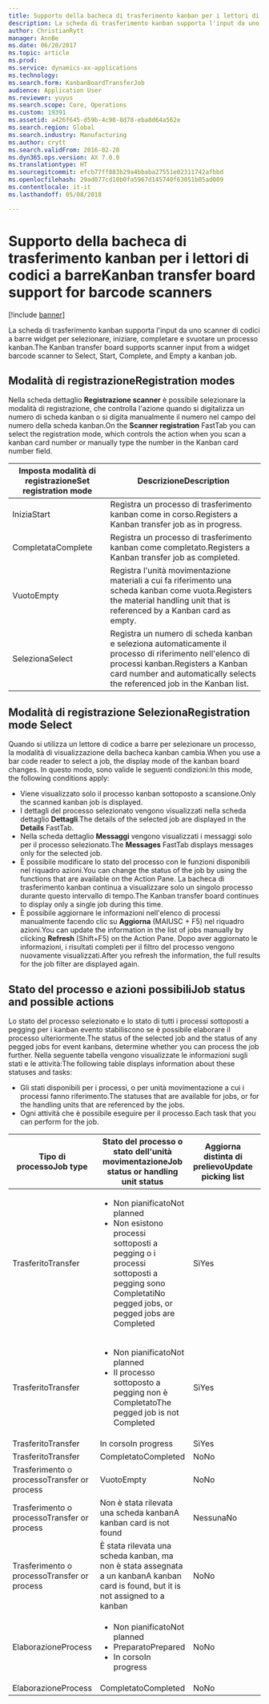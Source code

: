 ```yaml
---
title: Supporto della bacheca di trasferimento kanban per i lettori di codici a barre
description: La scheda di trasferimento kanban supporta l'input da uno scanner di codici a barre widget per selezionare, iniziare, completare e svuotare un processo kanban.
author: ChristianRytt
manager: AnnBe
ms.date: 06/20/2017
ms.topic: article
ms.prod: 
ms.service: dynamics-ax-applications
ms.technology: 
ms.search.form: KanbanBoardTransferJob
audience: Application User
ms.reviewer: yuyus
ms.search.scope: Core, Operations
ms.custom: 19391
ms.assetid: a426f645-d59b-4c98-8d78-eba8d64a562e
ms.search.region: Global
ms.search.industry: Manufacturing
ms.author: crytt
ms.search.validFrom: 2016-02-28
ms.dyn365.ops.version: AX 7.0.0
ms.translationtype: HT
ms.sourcegitcommit: efcb77ff883b29a4bbaba27551e02311742afbbd
ms.openlocfilehash: 29ad077cd10b0fa5967d145740f63051b05ad009
ms.contentlocale: it-it
ms.lasthandoff: 05/08/2018

---
```


# <a name="kanban-transfer-board-support-for-barcode-scanners"></a><span data-ttu-id="407d6-103">Supporto della bacheca di trasferimento kanban per i lettori di codici a barre</span><span class="sxs-lookup"><span data-stu-id="407d6-103">Kanban transfer board support for barcode scanners</span></span>

[!include [banner](../includes/banner.md)]

<span data-ttu-id="407d6-104">La scheda di trasferimento kanban supporta l'input da uno scanner di codici a barre widget per selezionare, iniziare, completare e svuotare un processo kanban.</span><span class="sxs-lookup"><span data-stu-id="407d6-104">The Kanban transfer board supports scanner input from a widget barcode scanner to Select, Start, Complete, and Empty a kanban job.</span></span>

<a name="registration-modes"></a><span data-ttu-id="407d6-105">Modalità di registrazione</span><span class="sxs-lookup"><span data-stu-id="407d6-105">Registration modes</span></span>
------------------

<span data-ttu-id="407d6-106">Nella scheda dettaglio **Registrazione scanner** è possibile selezionare la modalità di registrazione, che controlla l'azione quando si digitalizza un numero di scheda kanban o si digita manualmente il numero nel campo del numero della scheda kanban.</span><span class="sxs-lookup"><span data-stu-id="407d6-106">On the **Scanner registration** FastTab you can select the registration mode, which controls the action when you scan a kanban card number or manually type the number in the Kanban card number field.</span></span>

| <span data-ttu-id="407d6-107">Imposta modalità di registrazione</span><span class="sxs-lookup"><span data-stu-id="407d6-107">Set registration mode</span></span> | <span data-ttu-id="407d6-108">Descrizione</span><span class="sxs-lookup"><span data-stu-id="407d6-108">Description</span></span>                                                                                     |
|-----------------------|-------------------------------------------------------------------------------------------------|
| <span data-ttu-id="407d6-109">Inizia</span><span class="sxs-lookup"><span data-stu-id="407d6-109">Start</span></span>                 | <span data-ttu-id="407d6-110">Registra un processo di trasferimento kanban come in corso.</span><span class="sxs-lookup"><span data-stu-id="407d6-110">Registers a Kanban transfer job as in progress.</span></span>                                                 |
| <span data-ttu-id="407d6-111">Completata</span><span class="sxs-lookup"><span data-stu-id="407d6-111">Complete</span></span>              | <span data-ttu-id="407d6-112">Registra un processo di trasferimento kanban come completato.</span><span class="sxs-lookup"><span data-stu-id="407d6-112">Registers a Kanban transfer job as completed.</span></span>                                                   |
| <span data-ttu-id="407d6-113">Vuoto</span><span class="sxs-lookup"><span data-stu-id="407d6-113">Empty</span></span>                 | <span data-ttu-id="407d6-114">Registra l'unità movimentazione materiali a cui fa riferimento una scheda kanban come vuota.</span><span class="sxs-lookup"><span data-stu-id="407d6-114">Registers the material handling unit that is referenced by a Kanban card as empty.</span></span>              |
| <span data-ttu-id="407d6-115">Seleziona</span><span class="sxs-lookup"><span data-stu-id="407d6-115">Select</span></span>                | <span data-ttu-id="407d6-116">Registra un numero di scheda kanban e seleziona automaticamente il processo di riferimento nell'elenco di processi kanban.</span><span class="sxs-lookup"><span data-stu-id="407d6-116">Registers a Kanban card number and automatically selects the referenced job in the Kanban list.</span></span> |

 
<a name="registration-mode-select"></a><span data-ttu-id="407d6-117">Modalità di registrazione Seleziona</span><span class="sxs-lookup"><span data-stu-id="407d6-117">Registration mode Select</span></span>
------------------------

<span data-ttu-id="407d6-118">Quando si utilizza un lettore di codice a barre per selezionare un processo, la modalità di visualizzazione della bacheca kanban cambia.</span><span class="sxs-lookup"><span data-stu-id="407d6-118">When you use a bar code reader to select a job, the display mode of the kanban board changes.</span></span> <span data-ttu-id="407d6-119">In questo modo, sono valide le seguenti condizioni:</span><span class="sxs-lookup"><span data-stu-id="407d6-119">In this mode, the following conditions apply:</span></span>

-   <span data-ttu-id="407d6-120">Viene visualizzato solo il processo kanban sottoposto a scansione.</span><span class="sxs-lookup"><span data-stu-id="407d6-120">Only the scanned kanban job is displayed.</span></span>
-   <span data-ttu-id="407d6-121">I dettagli del processo selezionato vengono visualizzati nella scheda dettaglio **Dettagli**.</span><span class="sxs-lookup"><span data-stu-id="407d6-121">The details of the selected job are displayed in the **Details** FastTab.</span></span>
-   <span data-ttu-id="407d6-122">Nella scheda dettaglio **Messaggi** vengono visualizzati i messaggi solo per il processo selezionato.</span><span class="sxs-lookup"><span data-stu-id="407d6-122">The **Messages** FastTab displays messages only for the selected job.</span></span>
-   <span data-ttu-id="407d6-123">È possibile modificare lo stato del processo con le funzioni disponibili nel riquadro azioni.</span><span class="sxs-lookup"><span data-stu-id="407d6-123">You can change the status of the job by using the functions that are available on the Action Pane.</span></span> <span data-ttu-id="407d6-124">La bacheca di trasferimento kanban continua a visualizzare solo un singolo processo durante questo intervallo di tempo.</span><span class="sxs-lookup"><span data-stu-id="407d6-124">The Kanban transfer board continues to display only a single job during this time.</span></span>
-   <span data-ttu-id="407d6-125">È possibile aggiornare le informazioni nell'elenco di processi manualmente facendo clic su **Aggiorna** (MAIUSC + F5) nel riquadro azioni.</span><span class="sxs-lookup"><span data-stu-id="407d6-125">You can update the information in the list of jobs manually by clicking **Refresh** (Shift+F5) on the Action Pane.</span></span> <span data-ttu-id="407d6-126">Dopo aver aggiornato le informazioni, i risultati completi per il filtro del processo vengono nuovamente visualizzati.</span><span class="sxs-lookup"><span data-stu-id="407d6-126">After you refresh the information, the full results for the job filter are displayed again.</span></span>

## <a name="job-status-and-possible-actions"></a><span data-ttu-id="407d6-127">Stato del processo e azioni possibili</span><span class="sxs-lookup"><span data-stu-id="407d6-127">Job status and possible actions</span></span>
<span data-ttu-id="407d6-128">Lo stato del processo selezionato e lo stato di tutti i processi sottoposti a pegging per i kanban evento stabiliscono se è possibile elaborare il processo ulteriormente.</span><span class="sxs-lookup"><span data-stu-id="407d6-128">The status of the selected job and the status of any pegged jobs for event kanbans, determine whether you can process the job further.</span></span> <span data-ttu-id="407d6-129">Nella seguente tabella vengono visualizzate le informazioni sugli stati e le attività:</span><span class="sxs-lookup"><span data-stu-id="407d6-129">The following table displays information about these statuses and tasks:</span></span>
-   <span data-ttu-id="407d6-130">Gli stati disponibili per i processi, o per unità movimentazione a cui i processi fanno riferimento.</span><span class="sxs-lookup"><span data-stu-id="407d6-130">The statuses that are available for jobs, or for the handling units that are referenced by the jobs.</span></span>
-   <span data-ttu-id="407d6-131">Ogni attività che è possibile eseguire per il processo.</span><span class="sxs-lookup"><span data-stu-id="407d6-131">Each task that you can perform for the job.</span></span>

<table>
<colgroup>
<col width="12%" />
<col width="12%" />
<col width="12%" />
<col width="12%" />
<col width="12%" />
<col width="12%" />
<col width="12%" />
<col width="12%" />
</colgroup>
<thead>
<tr class="header">
<th><span data-ttu-id="407d6-132">Tipo di processo</span><span class="sxs-lookup"><span data-stu-id="407d6-132">Job type</span></span></th>
<th><span data-ttu-id="407d6-133">Stato del processo o stato dell'unità movimentazione</span><span class="sxs-lookup"><span data-stu-id="407d6-133">Job status or handling unit status</span></span></th>
<th><span data-ttu-id="407d6-134">Aggiorna distinta di prelievo</span><span class="sxs-lookup"><span data-stu-id="407d6-134">Update picking list</span></span></th>
<th><span data-ttu-id="407d6-135">Inizia</span><span class="sxs-lookup"><span data-stu-id="407d6-135">Start</span></span></th>
<th><span data-ttu-id="407d6-136">Aggiorna registrazione</span><span class="sxs-lookup"><span data-stu-id="407d6-136">Update registration</span></span></th>
<th><span data-ttu-id="407d6-137">Completata</span><span class="sxs-lookup"><span data-stu-id="407d6-137">Complete</span></span></th>
<th><span data-ttu-id="407d6-138">Vuoto</span><span class="sxs-lookup"><span data-stu-id="407d6-138">Empty</span></span></th>
<th><span data-ttu-id="407d6-139">Crea kanban evento</span><span class="sxs-lookup"><span data-stu-id="407d6-139">Create event kanbans</span></span></th>
</tr>
</thead>
<tbody>
<tr class="odd">
<td><span data-ttu-id="407d6-140">Trasferito</span><span class="sxs-lookup"><span data-stu-id="407d6-140">Transfer</span></span></td>
<td><ul>
<li><span data-ttu-id="407d6-141">Non pianificato</span><span class="sxs-lookup"><span data-stu-id="407d6-141">Not planned</span></span></li>
<li><span data-ttu-id="407d6-142">Non esistono processi sottoposti a pegging o i processi sottoposti a pegging sono Completati</span><span class="sxs-lookup"><span data-stu-id="407d6-142">No pegged jobs, or pegged jobs are Completed</span></span></li>
</ul></td>
<td><span data-ttu-id="407d6-143">Sì</span><span class="sxs-lookup"><span data-stu-id="407d6-143">Yes</span></span></td>
<td><span data-ttu-id="407d6-144">Sì</span><span class="sxs-lookup"><span data-stu-id="407d6-144">Yes</span></span></td>
<td><span data-ttu-id="407d6-145">Sì</span><span class="sxs-lookup"><span data-stu-id="407d6-145">Yes</span></span></td>
<td><span data-ttu-id="407d6-146">Sì</span><span class="sxs-lookup"><span data-stu-id="407d6-146">Yes</span></span></td>
<td><span data-ttu-id="407d6-147">No</span><span class="sxs-lookup"><span data-stu-id="407d6-147">No</span></span></td>
<td><span data-ttu-id="407d6-148">Sì</span><span class="sxs-lookup"><span data-stu-id="407d6-148">Yes</span></span></td>
</tr>
<tr class="even">
<td><span data-ttu-id="407d6-149">Trasferito</span><span class="sxs-lookup"><span data-stu-id="407d6-149">Transfer</span></span></td>
<td><ul>
<li><span data-ttu-id="407d6-150">Non pianificato</span><span class="sxs-lookup"><span data-stu-id="407d6-150">Not planned</span></span></li>
<li><span data-ttu-id="407d6-151">Il processo sottoposto a pegging non è Completato</span><span class="sxs-lookup"><span data-stu-id="407d6-151">The pegged job is not Completed</span></span></li>
</ul></td>
<td><span data-ttu-id="407d6-152">Sì</span><span class="sxs-lookup"><span data-stu-id="407d6-152">Yes</span></span></td>
<td><span data-ttu-id="407d6-153">No</span><span class="sxs-lookup"><span data-stu-id="407d6-153">No</span></span></td>
<td><span data-ttu-id="407d6-154">Sì</span><span class="sxs-lookup"><span data-stu-id="407d6-154">Yes</span></span></td>
<td><span data-ttu-id="407d6-155">No</span><span class="sxs-lookup"><span data-stu-id="407d6-155">No</span></span></td>
<td><span data-ttu-id="407d6-156">No</span><span class="sxs-lookup"><span data-stu-id="407d6-156">No</span></span></td>
<td><span data-ttu-id="407d6-157">No</span><span class="sxs-lookup"><span data-stu-id="407d6-157">No</span></span></td>
</tr>
<tr class="odd">
<td><span data-ttu-id="407d6-158">Trasferito</span><span class="sxs-lookup"><span data-stu-id="407d6-158">Transfer</span></span></td>
<td><span data-ttu-id="407d6-159">In corso</span><span class="sxs-lookup"><span data-stu-id="407d6-159">In progress</span></span></td>
<td><span data-ttu-id="407d6-160">Sì</span><span class="sxs-lookup"><span data-stu-id="407d6-160">Yes</span></span></td>
<td><span data-ttu-id="407d6-161">No</span><span class="sxs-lookup"><span data-stu-id="407d6-161">No</span></span></td>
<td><span data-ttu-id="407d6-162">Sì</span><span class="sxs-lookup"><span data-stu-id="407d6-162">Yes</span></span></td>
<td><span data-ttu-id="407d6-163">Sì</span><span class="sxs-lookup"><span data-stu-id="407d6-163">Yes</span></span></td>
<td><span data-ttu-id="407d6-164">No</span><span class="sxs-lookup"><span data-stu-id="407d6-164">No</span></span></td>
<td><span data-ttu-id="407d6-165">No</span><span class="sxs-lookup"><span data-stu-id="407d6-165">No</span></span></td>
</tr>
<tr class="even">
<td><span data-ttu-id="407d6-166">Trasferito</span><span class="sxs-lookup"><span data-stu-id="407d6-166">Transfer</span></span></td>
<td><span data-ttu-id="407d6-167">Completato</span><span class="sxs-lookup"><span data-stu-id="407d6-167">Completed</span></span></td>
<td><span data-ttu-id="407d6-168">No</span><span class="sxs-lookup"><span data-stu-id="407d6-168">No</span></span></td>
<td><span data-ttu-id="407d6-169">No</span><span class="sxs-lookup"><span data-stu-id="407d6-169">No</span></span></td>
<td><span data-ttu-id="407d6-170">No</span><span class="sxs-lookup"><span data-stu-id="407d6-170">No</span></span></td>
<td><span data-ttu-id="407d6-171">No</span><span class="sxs-lookup"><span data-stu-id="407d6-171">No</span></span></td>
<td><span data-ttu-id="407d6-172">Sì</span><span class="sxs-lookup"><span data-stu-id="407d6-172">Yes</span></span></td>
<td><span data-ttu-id="407d6-173">No</span><span class="sxs-lookup"><span data-stu-id="407d6-173">No</span></span></td>
</tr>
<tr class="odd">
<td><span data-ttu-id="407d6-174">Trasferimento o processo</span><span class="sxs-lookup"><span data-stu-id="407d6-174">Transfer or process</span></span></td>
<td><span data-ttu-id="407d6-175">Vuoto</span><span class="sxs-lookup"><span data-stu-id="407d6-175">Empty</span></span></td>
<td><span data-ttu-id="407d6-176">No</span><span class="sxs-lookup"><span data-stu-id="407d6-176">No</span></span></td>
<td><span data-ttu-id="407d6-177">No</span><span class="sxs-lookup"><span data-stu-id="407d6-177">No</span></span></td>
<td><span data-ttu-id="407d6-178">No</span><span class="sxs-lookup"><span data-stu-id="407d6-178">No</span></span></td>
<td><span data-ttu-id="407d6-179">No</span><span class="sxs-lookup"><span data-stu-id="407d6-179">No</span></span></td>
<td><span data-ttu-id="407d6-180">No</span><span class="sxs-lookup"><span data-stu-id="407d6-180">No</span></span></td>
<td><span data-ttu-id="407d6-181">No</span><span class="sxs-lookup"><span data-stu-id="407d6-181">No</span></span></td>
</tr>
<tr class="even">
<td><span data-ttu-id="407d6-182">Trasferimento o processo</span><span class="sxs-lookup"><span data-stu-id="407d6-182">Transfer or process</span></span></td>
<td><span data-ttu-id="407d6-183">Non è stata rilevata una scheda kanban</span><span class="sxs-lookup"><span data-stu-id="407d6-183">A kanban card is not found</span></span></td>
<td><span data-ttu-id="407d6-184">Nessuna</span><span class="sxs-lookup"><span data-stu-id="407d6-184">No</span></span></td>
<td><span data-ttu-id="407d6-185">Nessuna</span><span class="sxs-lookup"><span data-stu-id="407d6-185">No</span></span></td>
<td><span data-ttu-id="407d6-186">Nessuna</span><span class="sxs-lookup"><span data-stu-id="407d6-186">No</span></span></td>
<td><span data-ttu-id="407d6-187">Nessuna</span><span class="sxs-lookup"><span data-stu-id="407d6-187">No</span></span></td>
<td><span data-ttu-id="407d6-188">Nessuna</span><span class="sxs-lookup"><span data-stu-id="407d6-188">No</span></span></td>
<td><span data-ttu-id="407d6-189">Nessuna</span><span class="sxs-lookup"><span data-stu-id="407d6-189">No</span></span></td>
</tr>
<tr class="odd">
<td><span data-ttu-id="407d6-190">Trasferimento o processo</span><span class="sxs-lookup"><span data-stu-id="407d6-190">Transfer or process</span></span></td>
<td><span data-ttu-id="407d6-191">È stata rilevata una scheda kanban, ma non è stata assegnata a un kanban</span><span class="sxs-lookup"><span data-stu-id="407d6-191">A kanban card is found, but it is not assigned to a kanban</span></span></td>
<td><span data-ttu-id="407d6-192">No</span><span class="sxs-lookup"><span data-stu-id="407d6-192">No</span></span></td>
<td><span data-ttu-id="407d6-193">No</span><span class="sxs-lookup"><span data-stu-id="407d6-193">No</span></span></td>
<td><span data-ttu-id="407d6-194">No</span><span class="sxs-lookup"><span data-stu-id="407d6-194">No</span></span></td>
<td><span data-ttu-id="407d6-195">No</span><span class="sxs-lookup"><span data-stu-id="407d6-195">No</span></span></td>
<td><span data-ttu-id="407d6-196">No</span><span class="sxs-lookup"><span data-stu-id="407d6-196">No</span></span></td>
<td><span data-ttu-id="407d6-197">No</span><span class="sxs-lookup"><span data-stu-id="407d6-197">No</span></span></td>
</tr>
<tr class="even">
<td><span data-ttu-id="407d6-198">Elaborazione</span><span class="sxs-lookup"><span data-stu-id="407d6-198">Process</span></span></td>
<td><ul>
<li><span data-ttu-id="407d6-199">Non pianificato</span><span class="sxs-lookup"><span data-stu-id="407d6-199">Not planned</span></span></li>
<li><span data-ttu-id="407d6-200">Preparato</span><span class="sxs-lookup"><span data-stu-id="407d6-200">Prepared</span></span></li>
<li><span data-ttu-id="407d6-201">In corso</span><span class="sxs-lookup"><span data-stu-id="407d6-201">In progress</span></span></li>
</ul></td>
<td><span data-ttu-id="407d6-202">No</span><span class="sxs-lookup"><span data-stu-id="407d6-202">No</span></span></td>
<td><span data-ttu-id="407d6-203">No</span><span class="sxs-lookup"><span data-stu-id="407d6-203">No</span></span></td>
<td><span data-ttu-id="407d6-204">No</span><span class="sxs-lookup"><span data-stu-id="407d6-204">No</span></span></td>
<td><span data-ttu-id="407d6-205">No</span><span class="sxs-lookup"><span data-stu-id="407d6-205">No</span></span></td>
<td><span data-ttu-id="407d6-206">No</span><span class="sxs-lookup"><span data-stu-id="407d6-206">No</span></span></td>
<td><span data-ttu-id="407d6-207">No</span><span class="sxs-lookup"><span data-stu-id="407d6-207">No</span></span></td>
</tr>
<tr class="odd">
<td><span data-ttu-id="407d6-208">Elaborazione</span><span class="sxs-lookup"><span data-stu-id="407d6-208">Process</span></span></td>
<td><span data-ttu-id="407d6-209">Completato</span><span class="sxs-lookup"><span data-stu-id="407d6-209">Completed</span></span></td>
<td><span data-ttu-id="407d6-210">No</span><span class="sxs-lookup"><span data-stu-id="407d6-210">No</span></span></td>
<td><span data-ttu-id="407d6-211">No</span><span class="sxs-lookup"><span data-stu-id="407d6-211">No</span></span></td>
<td><span data-ttu-id="407d6-212">No</span><span class="sxs-lookup"><span data-stu-id="407d6-212">No</span></span></td>
<td><span data-ttu-id="407d6-213">No</span><span class="sxs-lookup"><span data-stu-id="407d6-213">No</span></span></td>
<td><span data-ttu-id="407d6-214">No</span><span class="sxs-lookup"><span data-stu-id="407d6-214">No</span></span></td>
<td><span data-ttu-id="407d6-215">No</span><span class="sxs-lookup"><span data-stu-id="407d6-215">No</span></span></td>
</tr>
</tbody>
</table>






